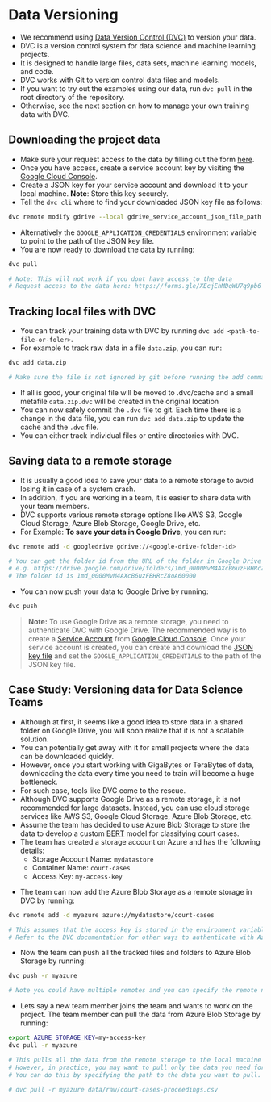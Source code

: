 # Data Versioning

* We recommend using [Data Version Control (DVC)](https://dvc.org/) to version your data. 
* DVC is a version control system for data science and machine learning projects. 
* It is designed to handle large files, data sets, machine learning models, and code. 
* DVC works with Git to version control data files and models. 
* If you want to try out the examples using our data, run `dvc pull` in the root directory of the repository.
* Otherwise, see the next section on how to manage your own training data with DVC.


## Downloading the project data

* Make sure your request access to the data by filling out the form [here](https://forms.gle/XEcjEhMDqWU7q9pb6).
* Once you have access, create a service account key by visiting the [Google Cloud Console](https://console.cloud.google.com/iam-admin/serviceaccounts).
* Create a JSON key for your service account and download it to your local machine. **Note**: Store this key securely.
* Tell the `dvc cli` where to find your downloaded JSON key file as follows:

```bash
dvc remote modify gdrive --local gdrive_service_account_json_file_path <path-to-json-key-file>
```
* Alternatively the `GOOGLE_APPLICATION_CREDENTIALS` environment variable to point to the path of the JSON key file.
* You are now ready to download the data by running:

```bash
dvc pull

# Note: This will not work if you dont have access to the data
# Request access to the data here: https://forms.gle/XEcjEhMDqWU7q9pb6
```


## Tracking local files with DVC

* You can track your training data with DVC by running `dvc add <path-to-file-or-foler>`.
* For example to track raw data in a file `data.zip`, you can run:
```bash
dvc add data.zip

# Make sure the file is not ignored by git before running the add command
```
* If all is good, your original file will be moved to .dvc/cache and a small metafile `data.zip.dvc` will be created in the original location
* You can now safely commit the `.dvc` file to git. Each time there is a change in the data file, you can run `dvc add data.zip` to update the cache and the `.dvc` file.
* You can either track individual files or entire directories with DVC.

## Saving data to a remote storage

* It is usually a good idea to save your data to a remote storage to avoid losing it in case of a system crash.
* In addition, if you are working in a team, it is easier to share data with your team members.
* DVC supports various remote storage options like AWS S3, Google Cloud Storage, Azure Blob Storage, Google Drive, etc.
* For Example: **To save your data in Google Drive**, you can run:
```bash
dvc remote add -d googledrive gdrive://<google-drive-folder-id>

# You can get the folder id from the URL of the folder in Google Drive
# e.g. https://drive.google.com/drive/folders/1md_0000MvM4AXcB6uzFBHRcZ8oA60000
# The folder id is 1md_0000MvM4AXcB6uzFBHRcZ8oA60000
```
* You can now push your data to Google Drive by running:
```bash
dvc push
```

> **Note:** To use Google Drive as a remote storage, you need to authenticate DVC with Google Drive. The recommended 
> way is to create a [Service Account](https://cloud.google.com/iam/docs/service-account-overview) from [Google Cloud Console](https://console.cloud.google.com/iam-admin/serviceaccounts). 
> Once your service account is created, you can create and download the [JSON key file](https://cloud.google.com/iam/docs/keys-create-delete#console) and set the `GOOGLE_APPLICATION_CREDENTIALS` to the path of the JSON key file.


## Case Study: Versioning data for Data Science Teams

* Although at first, it seems like a good idea to store data in a shared folder on Google Drive, you will soon realize that it is not a scalable solution.
* You can potentially get away with it for small projects where the data can be downloaded quickly.
* However, once you start working with GigaBytes or TeraBytes of data, downloading the data every time you need to train will become a huge bottleneck.
* For such case, tools like DVC come to the rescue.
* Although DVC supports Google Drive as a remote storage, it is not recommended for large datasets. Instead, you can use cloud storage services like AWS S3, Google Cloud Storage, Azure Blob Storage, etc.
* Assume the team has decided to use Azure Blob Storage to store the data to develop a custom [BERT](https://arxiv.org/abs/1810.04805) model for classifying court cases.
* The team has created a storage account on Azure and has the following details:
  - Storage Account Name: `mydatastore`
  - Container Name: `court-cases`
  - Access Key: `my-access-key`
- The team can now add the Azure Blob Storage as a remote storage in DVC by running:
```bash
dvc remote add -d myazure azure://mydatastore/court-cases

# This assumes that the access key is stored in the environment variable AZURE_STORAGE_KEY
# Refer to the DVC documentation for other ways to authenticate with Azure Blob Storage
```
* Now the team can push all the tracked files and folders to Azure Blob Storage by running:
```bash
dvc push -r myazure

# Note you could have multiple remotes and you can specify the remote name with -r
``` 
* Lets say a new team member joins the team and wants to work on the project. The team member can pull the data from Azure Blob Storage by running:
```bash
export AZURE_STORAGE_KEY=my-access-key
dvc pull -r myazure

# This pulls all the data from the remote storage to the local machine
# However, in practice, you may want to pull only the data you need for your task to save time and space
# You can do this by specifying the path to the data you want to pull. For example:

# dvc pull -r myazure data/raw/court-cases-proceedings.csv
```